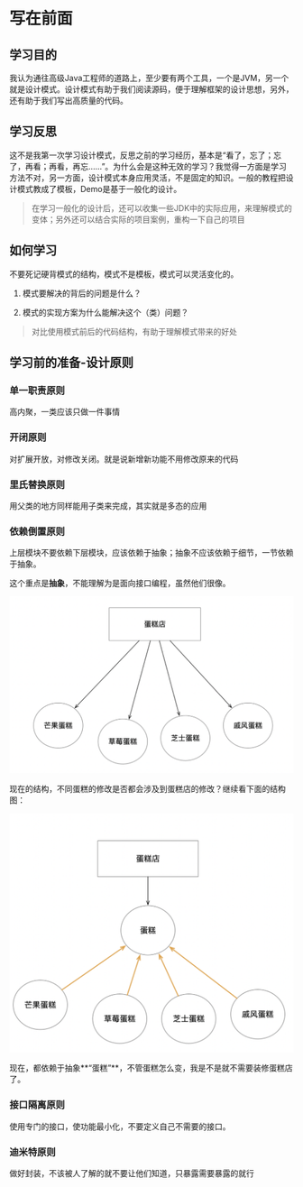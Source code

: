 # 写在前面

## 学习目的

我认为通往高级Java工程师的道路上，至少要有两个工具，一个是JVM，另一个就是设计模式。设计模式有助于我们阅读源码，便于理解框架的设计思想，另外，还有助于我们写出高质量的代码。

## 学习反思

这不是我第一次学习设计模式，反思之前的学习经历，基本是“看了，忘了；忘了，再看；再看，再忘……”。为什么会是这种无效的学习？我觉得一方面是学习方法不对，另一方面，设计模式本身应用灵活，不是固定的知识。一般的教程把设计模式教成了模板，Demo是基于一般化的设计。

> 在学习一般化的设计后，还可以收集一些JDK中的实际应用，来理解模式的变体；另外还可以结合实际的项目案例，重构一下自己的项目

## 如何学习

不要死记硬背模式的结构，模式不是模板，模式可以灵活变化的。

1. 模式要解决的背后的问题是什么？

2. 模式的实现方案为什么能解决这个（类）问题？

> 对比使用模式前后的代码结构，有助于理解模式带来的好处

## 学习前的准备-设计原则

### 单一职责原则

高内聚，一类应该只做一件事情

### 开闭原则

对扩展开放，对修改关闭。就是说新增新功能不用修改原来的代码

### 里氏替换原则

用父类的地方同样能用子类来完成，其实就是多态的应用

### 依赖倒置原则

上层模块不要依赖下层模块，应该依赖于抽象；抽象不应该依赖于细节，一节依赖于抽象。

这个重点是**抽象**，不能理解为是面向接口编程，虽然他们很像。

<img src="img/image-20200531224256548.png" alt="image-20200531224256548" style="zoom:50%;" />

现在的结构，不同蛋糕的修改是否都会涉及到蛋糕店的修改？继续看下面的结构图：

<img src="img/image-20200531224653037.png" alt="image-20200531224653037" style="zoom:50%;" />

现在，都依赖于抽象**“蛋糕”**，不管蛋糕怎么变，我是不是就不需要装修蛋糕店了。

### 接口隔离原则

使用专门的接口，使功能最小化，不要定义自己不需要的接口。

### 迪米特原则

做好封装，不该被人了解的就不要让他们知道，只暴露需要暴露的就行